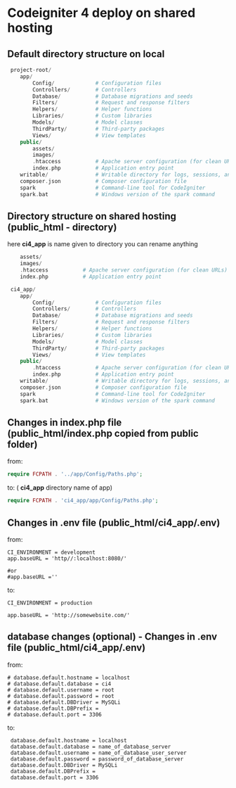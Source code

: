 # Codeigniter 4 deploy on shared hosting


## Default directory structure on local
```php
 project-root/
    app/
        Config/             # Configuration files
        Controllers/        # Controllers
        Database/           # Database migrations and seeds
        Filters/            # Request and response filters
        Helpers/            # Helper functions
        Libraries/          # Custom libraries
        Models/             # Model classes
        ThirdParty/         # Third-party packages
        Views/              # View templates
    public/
        assets/
        images/
        .htaccess           # Apache server configuration (for clean URLs)
        index.php           # Application entry point
    writable/               # Writable directory for logs, sessions, and caches
    composer.json           # Composer configuration file
    spark                   # Command-line tool for CodeIgniter
    spark.bat               # Windows version of the spark command

```

## Directory structure on shared hosting (public_html - directory)
here <b>ci4_app</b> is name given to directory you can rename anything

```php
    assets/
    images/
    .htaccess           # Apache server configuration (for clean URLs)
    index.php           # Application entry point

 ci4_app/
    app/
        Config/             # Configuration files
        Controllers/        # Controllers
        Database/           # Database migrations and seeds
        Filters/            # Request and response filters
        Helpers/            # Helper functions
        Libraries/          # Custom libraries
        Models/             # Model classes
        ThirdParty/         # Third-party packages
        Views/              # View templates
    public/
        .htaccess           # Apache server configuration (for clean URLs)
        index.php           # Application entry point
    writable/               # Writable directory for logs, sessions, and caches
    composer.json           # Composer configuration file
    spark                   # Command-line tool for CodeIgniter
    spark.bat               # Windows version of the spark command

```

## Changes in index.php file (public_html/index.php copied from public folder)


from:
```php
require FCPATH . '../app/Config/Paths.php';
```
to: ( <b>ci4_app</b> directory name of app)
```php
require FCPATH . 'ci4_app/app/Config/Paths.php';
```

## Changes in .env file (public_html/ci4_app/.env)

from:
```env
CI_ENVIRONMENT = development
app.baseURL = 'http//:localhost:8080/'

#or 
#app.baseURL =''
```

to:
```env
CI_ENVIRONMENT = production

app.baseURL = 'http://somewebsite.com/'
```

## database changes (optional) - Changes in .env file (public_html/ci4_app/.env)

from:
```env
# database.default.hostname = localhost
# database.default.database = ci4
# database.default.username = root
# database.default.password = root
# database.default.DBDriver = MySQLi
# database.default.DBPrefix =
# database.default.port = 3306
```

to:
```env
 database.default.hostname = localhost
 database.default.database = name_of_database_server
 database.default.username = name_of_database_user_server
 database.default.password = password_of_database_server
 database.default.DBDriver = MySQLi
 database.default.DBPrefix =
 database.default.port = 3306
```

